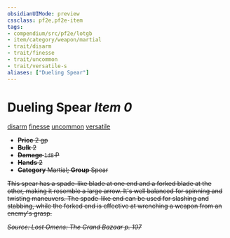 ```yaml
---
obsidianUIMode: preview
cssclass: pf2e,pf2e-item
tags:
- compendium/src/pf2e/lotgb
- item/category/weapon/martial
- trait/disarm
- trait/finesse
- trait/uncommon
- trait/versatile-s
aliases: ["Dueling Spear"]
---
```

# Dueling Spear *Item 0*  
[disarm](/rules/traits/disarm.md)  [finesse](/rules/traits/finesse.md)  [uncommon](/rules/traits/uncommon.md)  [versatile <s>](/rules/traits/versatile.md)  

- **Price** 2 gp
- **Bulk** 2
- **Damage** `1d8` P
- **Hands** 2
- **Category** Martial; **Group** Spear 

This spear has a spade-like blade at one end and a forked blade at the other, making it resemble a large arrow. It's well balanced for spinning and twisting maneuvers. The spade-like end can be used for slashing and stabbing, while the forked end is effective at wrenching a weapon from an enemy's grasp.

*Source: Lost Omens: The Grand Bazaar p. 107*